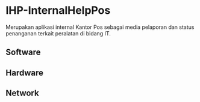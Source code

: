 # IHP-InternalHelpPos

Merupakan aplikasi internal Kantor Pos sebagai media pelaporan dan status penanganan terkait peralatan di bidang IT.

## Software
## Hardware
## Network
